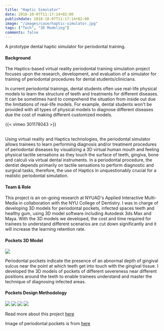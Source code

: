 ```yaml
---
title: "Haptic Simulator"
date: 2018-10-07T11:17:14+02:00
publishdate: 2018-10-07T11:17:14+02:00
image: "/images/case/haptic-simulator.jpg"
tags: ["Tech", "3D Modeling"]
comments: false
---
```


A prototype dental haptic simulator for periodontal training.



#### Background

The Haptics-based virtual reality periodontal training
 simulation project focuses upon the research, 
 development, and evaluation of a simulator for 
 training of periodontal procedures for dental students/clinicians.


In current periodontal trainings, dental students
often use real-life physical models to learn the structure
of teeth and treatments for different diseases.
It can be sometimes hard to comprehend the situation from 
inside out due the limitations of real-life
models. For example, dental students won't be provided
with all types of physical models to diagnose different diseases
due the cost of making different customized models.

 {{< vimeo 301178043 >}}
 
 <br>
 Using virtual reality and Haptics technologies, 
 the periodontal simulator allows trainees to 
 learn performing diagnosis and/or treatment 
 procedures of periodontal diseases by 
 visualizing a 3D virtual human mouth and 
 feeling physical tactile sensations as they 
 touch the surface of teeth, gingiva, bone and 
 calculi via virtual dental instruments. 
 In a periodontal procedure, the dentist depends 
 primarily on tactile sensations to perform diagnostic
  and surgical tasks, therefore, 
  the use of Haptics in unquestionably crucial 
  for a realistic periodontal simulation.

#### Team & Role

This project is an on-going research at NYUAD's Applied
Interactive Multi-Media in collaboration with the NYU College of Dentistry. 
I was in charge of developing 3D models
for periodontal pockets, infected spaces teeth and healthy
gum, using 3D model software including Autodesk 3ds Max and Maya. 
With the 3D models we developed, the cost and time required for trainees to understand different
scenarios are cut down significantly and it will increase the
learning retention rate.


#### Pockets 3D Model
![](/images/case/pockets.jpg)

Periodontal pockets indicate the presence of an abnormal
depth of gingival sulcus near the point at which teeth
get into touch with the gingival tissue. I developed
the 3D models of pockets of different severeness near different positions
around the teeth to enable trainees understand and master
the technique of diagnosing infected areas.


#### Pockets Design Methodology
![](/images/case/pocket1.jpg)
![](/images/case/pocket2.jpg)
![](/images/case/pocket3.jpg)
![](/images/case/pocket4.jpg)

Read more about this project [here](https://wp.nyu.edu/aimlab/research_projects/haptic_simulator/)

Image of periodontal pockets is from [here](https://www.kevinconnellydmd.com/periodontal-disease-and-treatment)